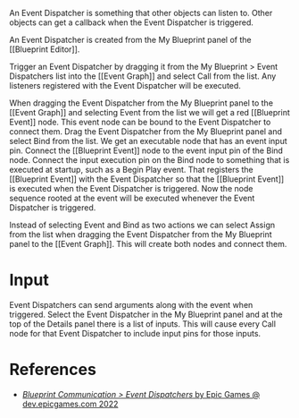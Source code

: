 An Event Dispatcher is something that other objects can listen to.
Other objects can get a callback when the Event Dispatcher is triggered.

An Event Dispatcher is created from the My Blueprint panel of the [[Blueprint Editor]].

Trigger an Event Dispatcher by dragging it from the My Blueprint > Event Dispatchers list into the [[Event Graph]] and select Call from the list.
Any listeners registered with the Event Dispatcher will be executed.

When dragging the Event Dispatcher from the My Blueprint panel to the [[Event Graph]] and selecting Event from the list we will get a red [[Blueprint Event]] node.
This event node can be bound to the Event Dispatcher to connect them.
Drag the Event Dispatcher from the My Blueprint panel and select Bind from the list.
We get an executable node that has an event input pin.
Connect the [[Blueprint Event]] node to the event input pin of the Bind node.
Connect the input execution pin on the Bind node to something that is executed at startup, such as a Begin Play event.
That registers the [[Blueprint Event]] with the Event Dispatcher so that the [[Blueprint Event]] is executed when the Event Dispatcher is triggered.
Now the node sequence rooted at the event will be executed whenever the Event Dispatcher is triggered.

Instead of selecting Event and Bind as two actions we can select Assign from the list when dragging the Event Dispatcher from the My Blueprint panel to the [[Event Graph]].
This will create both nodes and connect them.


# Input

Event Dispatchers can send arguments along with the event when triggered.
Select the Event Dispatcher in the My Blueprint panel and at the top of the Details panel there is a list of inputs.
This will cause every Call node for that Event Dispatcher to include input pins for those inputs.

# References

- [_Blueprint Communication > Event Dispatchers_ by Epic Games @ dev.epicgames.com 2022](https://dev.epicgames.com/community/learning/courses/LWv/unreal-engine-blueprint-communication/b7yv/unreal-engine-event-dispatchers)

